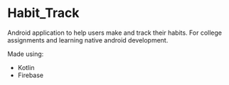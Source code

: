 # Habit_Track

Android application to help users make and track their habits.
For college assignments and learning native android development.

Made using:
* Kotlin
* Firebase
